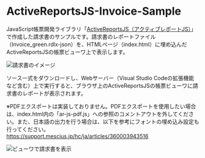 # ActiveReportsJS-Invoice-Sample
JavaScript帳票開発ライブラリ「[ActiveReportsJS（アクティブレポートJS）](https://developer.mescius.jp/activereportsjs)」で作成した請求書のサンプルです。請求書のレポートファイル（Invoice_green.rdlx-json）を、HTMLページ（index.html）に埋め込んだActiveReportsJSの帳票ビューワ上で表示します。


<img title="請求書のイメージ" src="https://devlog.mescius.jp/wp-content/uploads/detail/hatena/20191227104845.png" alt="請求書のイメージ" >


ソース一式をダウンロードし、Webサーバー（Visual Studio Codeの拡張機能など含む）上で実行すると、ブラウザ上のActiveReportsJSの帳票ビューワに請求書のレポートが表示されます。

※PDFエクスポートは実装しておりません。PDFエクスポートを使用したい場合は、index.html内の「ar-js-pdf.js」への参照のコメントアウトを外してください。また、日本語の出力を行う場合は、以下を参考にフォントの埋め込み設定も行ってください。<br/>
https://support.mescius.jp/hc/ja/articles/360003943516

<img title="ビューワで請求書を表示" src="https://cdn-ak.f.st-hatena.com/images/fotolife/G/GrapeCity_dev/20200116/20200116161520.png" alt="ビューワで請求書を表示" >
